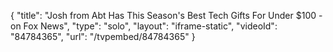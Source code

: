 {
    "title": "Josh from Abt Has This Season's Best Tech Gifts For Under $100 - on Fox News",
    "type": "solo",
    "layout": "iframe-static",
    "videoId": "84784365",
    "url": "\/tvpembed\/84784365"
}